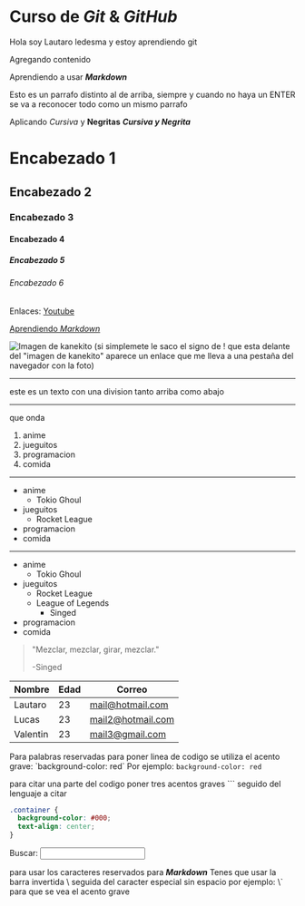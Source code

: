 # Curso de **_Git_** & **_GitHub_**

Hola soy Lautaro ledesma y estoy aprendiendo git

Agregando contenido

Aprendiendo a usar **_Markdown_**

Esto es un parrafo distinto al de arriba, siempre y cuando no haya un ENTER se va a reconocer todo como un mismo parrafo

Aplicando _Cursiva_ y **Negritas**
**_Cursiva y Negrita_**

# Encabezado 1

## Encabezado 2

### Encabezado 3

#### Encabezado 4

##### Encabezado 5

###### Encabezado 6

Enlaces:
[Youtube](https://youtube.com)

[Aprendiendo _Markdown_](#curso-de-git--github)

![Imagen de kanekito](https://animeargentina.net/wp-content/uploads/2021/12/kaneki-ken-tranka-1024x579.jpg)
(si simplemete le saco el signo de ! que esta delante del "imagen de kanekito" aparece un enlace que me lleva a una pestaña del navegador con la foto)

---

este es un texto con una division tanto arriba como abajo

---

que onda

1. anime
2. jueguitos
3. programacion
4. comida

---

- anime
  - Tokio Ghoul
- jueguitos
  - Rocket League
- programacion
- comida

---

- anime
  - Tokio Ghoul
- jueguitos
  - Rocket League
  - League of Legends
    - Singed
- programacion
- comida

> "Mezclar, mezclar, girar, mezclar."
>
> -Singed

| Nombre   | Edad | Correo            |
| -------- | ---- | ----------------- |
| Lautaro  | 23   | mail@hotmail.com  |
| Lucas    | 23   | mail2@hotmail.com |
| Valentin | 23   | mail3@gmail.com   |

Para palabras reservadas para poner linea de codigo se utiliza el acento grave: \`background-color: red\` Por ejemplo: `background-color: red`

para citar una parte del codigo poner tres acentos graves \`\`\` seguido del lenguaje a citar

```css
.container {
  background-color: #000;
  text-align: center;
}
```

<form>
<label for="q">Buscar:</label>
<input type="search" name="q" id="q">
</form>

<!-- Esto es un comentario en Markdown -->

para usar los caracteres reservados para **_Markdown_** Tenes que usar la barra invertida \ seguida del caracter especial sin espacio por ejemplo: \\` para que se vea el acento grave

